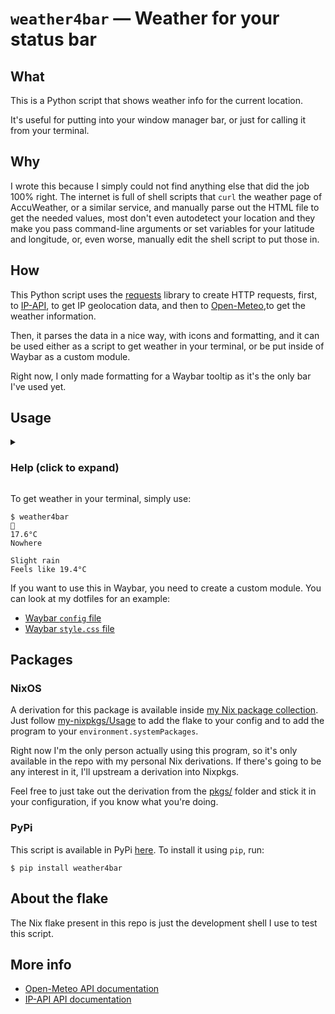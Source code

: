 <!-- vim: set fenc=utf-8 ts=2 sw=0 sts=0 sr et si tw=0 fdm=marker fmr={{{,}}}: -->
# `weather4bar` — Weather for your status bar

<!-- {{{ What -->
## What
This is a Python script that shows weather info for the current location.

It's useful for putting into your window manager bar, or just for calling it
from your terminal.
<!-- }}} -->

<!-- {{{ Why -->
## Why
I wrote this because I simply could not find anything else that did the job 100%
right. The internet is full of shell scripts that `curl` the weather page of
AccuWeather, or a similar service, and manually parse out the HTML file to get
the needed values, most don't even autodetect your location and they make you
pass command-line arguments or set variables for your latitude and longitude,
or, even worse, manually edit the shell script to put those in.
<!-- }}} -->

<!-- {{{ How -->
## How
This Python script uses the [requests](https://github.com/psf/requests) library
to create HTTP requests, first, to [IP-API](https://ip-api.com/), to get IP
geolocation data, and then to [Open-Meteo](https://open-meteo.com/),to get the
weather information.

Then, it parses the data in a nice way, with icons and formatting, and it can be
used either as a script to get weather in your terminal, or be put inside of
Waybar as a custom module.

Right now, I only made formatting for a Waybar tooltip as it's the only bar I've
used yet.
<!-- }}} -->

<!-- {{{ Usage -->
## Usage
<!-- {{{ Help (click to expand) -->
<details>
  <summary><h3>Help (click to expand)</h3></summary>

  ```console
  $ weather4bar --help
  usage: weather4bar [-h] [-o {stdout,waybar}] [-t {celsius,fahrenheit}] [-w {kmh,ms,mph,kn}] [-p {mm,inch}] [-T {iso8601,unixtime}]

  options:
    -h, --help            show this help message and exit
    -o {stdout,waybar}, --output {stdout,waybar}
                          Output made for stdout or for parsing by Waybar
    -t {celsius,fahrenheit}, --temp-unit {celsius,fahrenheit}
                          Change the unit used for temperature
    -w {kmh,ms,mph,kn}, --wind-unit {kmh,ms,mph,kn}
                          Change the unit used for wind speed
    -p {mm,inch}, --precipitation-unit {mm,inch}
                          Change the unit used for precipitation
    -T {iso8601,unixtime}, --time-unit {iso8601,unixtime}
                          Change the unit used for time
  ```
</details>
<!-- }}} -->

To get weather in your terminal, simply use:
```console
$ weather4bar

17.6°C
Nowhere

Slight rain
Feels like 19.4°C
```

If you want to use this in Waybar, you need to create a custom module. You can
look at my dotfiles for an example:
- [Waybar `config` file](https://github.com/Andy3153/hyprland-rice/blob/master/dotconfig/waybar/config-3#L262-L267)
- [Waybar `style.css` file](https://github.com/Andy3153/hyprland-rice/blob/master/dotconfig/waybar/style-3.css#L262-L296)
<!-- }}} -->

<!-- {{{ Packages -->
## Packages
<!-- {{{ Packages -->
### NixOS
A derivation for this package is available inside
[my Nix package collection](https://github.com/Andy3153/my-nixpkgs/).
Just follow
[my-nixpkgs/Usage](https://github.com/Andy3153/my-nixpkgs/?tab=readme-ov-file#usage)
to add the flake to your config and to add the program to your
`environment.systemPackages`.

Right now I'm the only person actually using this program, so it's only
available in the repo with my personal Nix derivations. If there's going to be
any interest in it, I'll upstream a derivation into Nixpkgs.

Feel free to just take out the derivation from the
[pkgs/](https://github.com/Andy3153/my-nixpkgs/tree/master/pkgs) folder and
stick it in your configuration, if you know what you're doing.
<!-- }}} -->

<!-- {{{ PyPi -->
### PyPi
This script is available in PyPi [here](https://pypi.org/project/weather4bar/).
To install it using `pip`, run:
```console
$ pip install weather4bar
```
<!-- }}} -->
<!-- }}} -->

<!-- {{{ About the flake -->
## About the flake
The Nix flake present in this repo is just the development shell I use to test
this script.
<!-- }}} -->

<!-- {{{ More info -->
## More info
- [Open-Meteo API documentation](https://open-meteo.com/en/docs)
- [IP-API API documentation](https://ip-api.com/docs/api:json)
<!-- }}} -->
